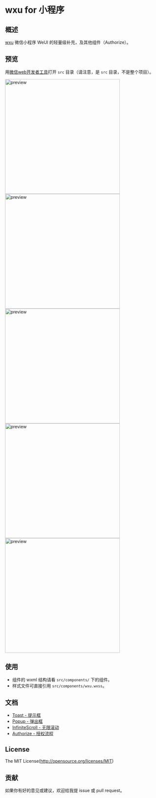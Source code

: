 # wxu for 小程序  

## 概述

[wxu](https://github.com/vincheung/wxu) 微信小程序 WeUI 的轻量级补充，及其他组件（Authorize）。


## 预览
用[微信web开发者工具](https://mp.weixin.qq.com/debug/wxadoc/dev/devtools/download.html)打开 `src` 目录（请注意，是 `src` 目录，不是整个项目）。

<img src='https://github.com/vincheung/wxu/blob/master/assets/wxu.png' width='375' style="display:inline;" alt='preview' />

<img src='https://github.com/vincheung/wxu/blob/master/assets/toast.gif' width='375' style="display:inline;" alt='preview' />

<img src='https://github.com/vincheung/wxu/blob/master/assets/popup.gif' width='375' style="display:inline;" alt='preview' />

<img src='https://github.com/vincheung/wxu/blob/master/assets/infiniteScroll.gif' width='375' style="display:inline;" alt='preview' />

<img src='https://github.com/vincheung/wxu/blob/master/assets/authorize.gif' width='375' style="display:inline;" alt='preview' />


## 使用

- 组件的 wxml 结构请看 `src/components/` 下的组件。
- 样式文件可直接引用 `src/components/wxu.wxss`。


## 文档

* [Toast - 提示框](https://github.com/vincheung/wxu/blob/master/docs/components/toast.md)
* [Popup - 弹出框](https://github.com/vincheung/wxu/blob/master/docs/components/popup.md)
* [InfiniteScroll - 无限滚动](https://github.com/vincheung/wxu/blob/master/docs/components/infiniteScroll.md)
* [Authorize - 授权流程](https://github.com/vincheung/wxu/blob/master/docs/components/authorize.md)


## License

The MIT License(http://opensource.org/licenses/MIT)


## 贡献

如果你有好的意见或建议，欢迎给我提 issue 或 pull request。
